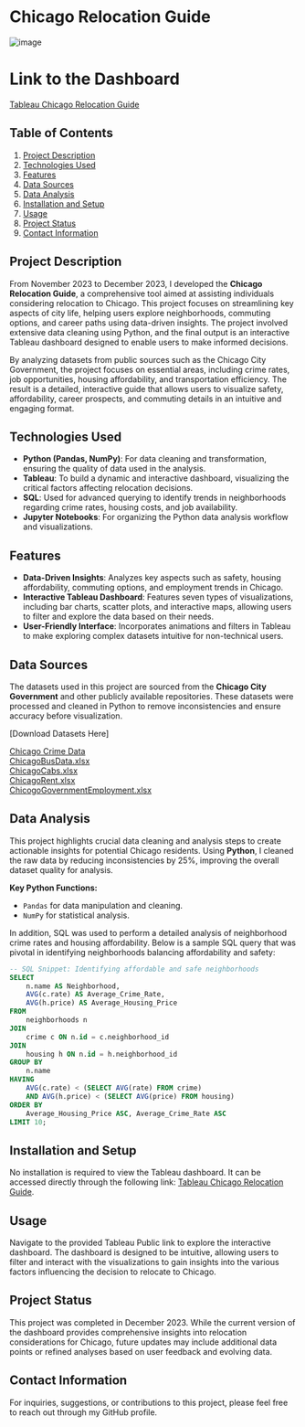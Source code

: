 # Chicago Relocation Guide

![image](https://github.com/user-attachments/assets/1ae281a9-806e-4e98-8423-9ec4f9548da8)

# Link to the Dashboard  
[Tableau Chicago Relocation Guide](https://public.tableau.com/app/profile/avril.serrao/viz/ChicagoRelocationGuide/HomePage)

## Table of Contents
1. [Project Description](#project-description)
2. [Technologies Used](#technologies-used)
3. [Features](#features)
4. [Data Sources](#data-sources)
5. [Data Analysis](#data-analysis)
6. [Installation and Setup](#installation-and-setup)
7. [Usage](#usage)
8. [Project Status](#project-status)
9. [Contact Information](#contact-information)

## Project Description
From November 2023 to December 2023, I developed the **Chicago Relocation Guide**, a comprehensive tool aimed at assisting individuals considering relocation to Chicago. This project focuses on streamlining key aspects of city life, helping users explore neighborhoods, commuting options, and career paths using data-driven insights. The project involved extensive data cleaning using Python, and the final output is an interactive Tableau dashboard designed to enable users to make informed decisions.

By analyzing datasets from public sources such as the Chicago City Government, the project focuses on essential areas, including crime rates, job opportunities, housing affordability, and transportation efficiency. The result is a detailed, interactive guide that allows users to visualize safety, affordability, career prospects, and commuting details in an intuitive and engaging format.

## Technologies Used
- **Python (Pandas, NumPy)**: For data cleaning and transformation, ensuring the quality of data used in the analysis.
- **Tableau**: To build a dynamic and interactive dashboard, visualizing the critical factors affecting relocation decisions.
- **SQL**: Used for advanced querying to identify trends in neighborhoods regarding crime rates, housing costs, and job availability.
- **Jupyter Notebooks**: For organizing the Python data analysis workflow and visualizations.

## Features
- **Data-Driven Insights**: Analyzes key aspects such as safety, housing affordability, commuting options, and employment trends in Chicago.
- **Interactive Tableau Dashboard**: Features seven types of visualizations, including bar charts, scatter plots, and interactive maps, allowing users to filter and explore the data based on their needs.
- **User-Friendly Interface**: Incorporates animations and filters in Tableau to make exploring complex datasets intuitive for non-technical users.

## Data Sources
The datasets used in this project are sourced from the **Chicago City Government** and other publicly available repositories. These datasets were processed and cleaned in Python to remove inconsistencies and ensure accuracy before visualization.

[Download Datasets Here]

[Chicago Crime Data](https://data.cityofchicago.org/Public-Safety/Crimes-2022/9hwr-2zxp/data)  
[ChicagoBusData.xlsx](https://github.com/omkardabholkar/Tableau-Chicago-Relocation-Guide/files/14620101/ChicagoBusData.xlsx)  
[ChicagoCabs.xlsx](https://github.com/omkardabholkar/Tableau-Chicago-Relocation-Guide/files/14620109/ChicagoCabs.xlsx)  
[ChicagoRent.xlsx](https://github.com/omkardabholkar/Tableau-Chicago-Relocation-Guide/files/14620110/ChicagoRent.xlsx)  
[ChicogoGovernmentEmployment.xlsx](https://github.com/omkardabholkar/Tableau-Chicago-Relocation-Guide/files/14620128/ChicogoGovernmentEmployment.xlsx)

## Data Analysis
This project highlights crucial data cleaning and analysis steps to create actionable insights for potential Chicago residents. Using **Python**, I cleaned the raw data by reducing inconsistencies by 25%, improving the overall dataset quality for analysis.

**Key Python Functions:**
- `Pandas` for data manipulation and cleaning.
- `NumPy` for statistical analysis.

In addition, SQL was used to perform a detailed analysis of neighborhood crime rates and housing affordability. Below is a sample SQL query that was pivotal in identifying neighborhoods balancing affordability and safety:

```sql
-- SQL Snippet: Identifying affordable and safe neighborhoods
SELECT 
    n.name AS Neighborhood, 
    AVG(c.rate) AS Average_Crime_Rate, 
    AVG(h.price) AS Average_Housing_Price
FROM 
    neighborhoods n
JOIN 
    crime c ON n.id = c.neighborhood_id
JOIN 
    housing h ON n.id = h.neighborhood_id
GROUP BY 
    n.name
HAVING 
    AVG(c.rate) < (SELECT AVG(rate) FROM crime) 
    AND AVG(h.price) < (SELECT AVG(price) FROM housing)
ORDER BY 
    Average_Housing_Price ASC, Average_Crime_Rate ASC
LIMIT 10;
```

## Installation and Setup
No installation is required to view the Tableau dashboard. It can be accessed directly through the following link: [Tableau Chicago Relocation Guide](https://public.tableau.com/app/profile/avril.serrao/viz/ChicagoRelocationGuide/HomePage).

## Usage
Navigate to the provided Tableau Public link to explore the interactive dashboard. The dashboard is designed to be intuitive, allowing users to filter and interact with the visualizations to gain insights into the various factors influencing the decision to relocate to Chicago.

## Project Status
This project was completed in December 2023. While the current version of the dashboard provides comprehensive insights into relocation considerations for Chicago, future updates may include additional data points or refined analyses based on user feedback and evolving data.

## Contact Information
For inquiries, suggestions, or contributions to this project, please feel free to reach out through my GitHub profile.

